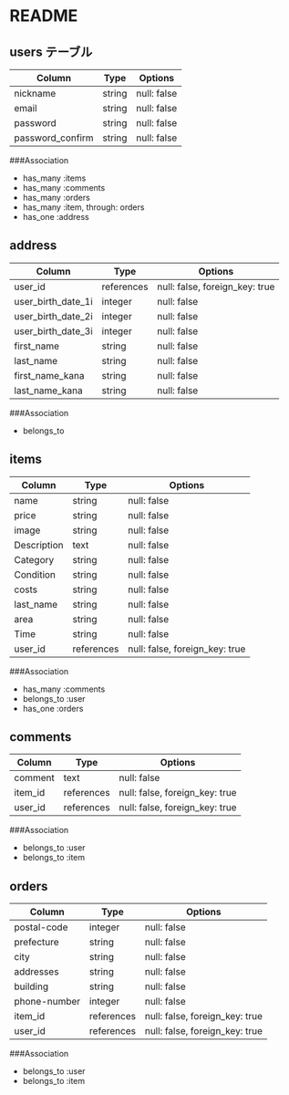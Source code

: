 # README

## users テーブル

| Column           | Type   | Options     |
| ---------------- | ------ | ----------- |
| nickname         | string | null: false |
| email            | string | null: false |
| password         | string | null: false |
| password_confirm | string | null: false |

###Association

- has_many :items
- has_many :comments
- has_many :orders
- has_many :item, through: orders
- has_one :address

## address

| Column             | Type       | Options                        |
| ------------------ | ---------- | ------------------------------ |
| user_id            | references | null: false, foreign_key: true |
| user_birth_date_1i | integer    | null: false                    |
| user_birth_date_2i | integer    | null: false                    |
| user_birth_date_3i | integer    | null: false                    |
| first_name         | string     | null: false                    |
| last_name          | string     | null: false                    |
| first_name_kana    | string     | null: false                    |
| last_name_kana     | string     | null: false                    |

###Association

- belongs_to

## items

| Column      | Type       | Options                        |
| ----------- | ---------- | ------------------------------ |
| name        | string     | null: false                    |
| price       | string     | null: false                    |
| image       | string     | null: false                    |
| Description | text       | null: false                    |
| Category    | string     | null: false                    |
| Condition   | string     | null: false                    |
| costs       | string     | null: false                    |
| last_name   | string     | null: false                    |
| area        | string     | null: false                    |
| Time        | string     | null: false                    |
| user_id     | references | null: false, foreign_key: true |

###Association

- has_many :comments
- belongs_to :user
- has_one :orders

## comments

| Column  | Type       | Options                        |
| ------- | ---------- | ------------------------------ |
| comment | text       | null: false                    |
| item_id | references | null: false, foreign_key: true |
| user_id | references | null: false, foreign_key: true |

###Association

- belongs_to :user
- belongs_to :item

## orders

| Column       | Type       | Options                        |
| ------------ | ---------- | ------------------------------ |
| postal-code  | integer    | null: false                    |
| prefecture   | string     | null: false                    |
| city         | string     | null: false                    |
| addresses    | string     | null: false                    |
| building     | string     | null: false                    |
| phone-number | integer    | null: false                    |
| item_id      | references | null: false, foreign_key: true |
| user_id      | references | null: false, foreign_key: true |

###Association

- belongs_to :user
- belongs_to :item
